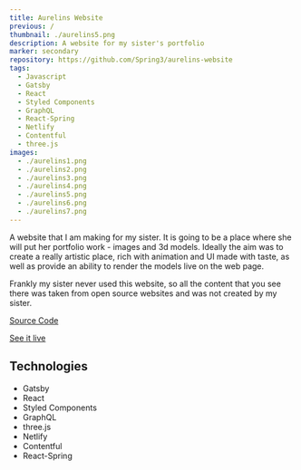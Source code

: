 ```yaml
---
title: Aurelins Website
previous: /
thumbnail: ./aurelins5.png
description: A website for my sister's portfolio
marker: secondary
repository: https://github.com/Spring3/aurelins-website
tags: 
  - Javascript
  - Gatsby
  - React
  - Styled Components
  - GraphQL
  - React-Spring
  - Netlify
  - Contentful
  - three.js
images:
  - ./aurelins1.png
  - ./aurelins2.png
  - ./aurelins3.png
  - ./aurelins4.png
  - ./aurelins5.png
  - ./aurelins6.png
  - ./aurelins7.png
---
```


A website that I am making for my sister. It is going to be a place where she will put her portfolio work - images and 3d models. Ideally the aim was to create a really artistic place, rich with animation and UI made with taste, as well as provide an ability to render the models live on the web page.

Frankly my sister never used this website, so all the content that you see there was taken from open source websites and was not created by my sister.

[Source Code](https://github.com/Spring3/aurelins-website)

[See it live](https://deploy-preview-1--inspiring-hugle-4673c9.netlify.com/)

## Technologies
- Gatsby
- React
- Styled Components
- GraphQL
- three.js
- Netlify
- Contentful
- React-Spring
